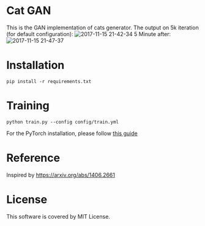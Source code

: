 # Cat GAN

This is the GAN implementation of cats generator.
The output on 5k iteration (for default configuration):
![2017-11-15 21-42-34](https://user-images.githubusercontent.com/3521007/32853968-22e3659c-ca4e-11e7-9eeb-c04663f33388.png)
5 Minute after:
![2017-11-15 21-47-37](https://user-images.githubusercontent.com/3521007/32854134-b179687e-ca4e-11e7-81cd-eaf52ecc71fb.png)

# Installation
```
pip install -r requirements.txt
```

# Training
```
python train.py --config config/train.yml
```

For the PyTorch installation, please follow [this guide](http://pytorch.org)

# Reference
Inspired by https://arxiv.org/abs/1406.2661

# License
This software is covered by MIT License.